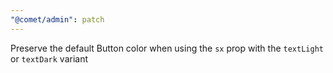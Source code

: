```yaml
---
"@comet/admin": patch
---
```


Preserve the default Button color when using the `sx` prop with the `textLight` or `textDark` variant
